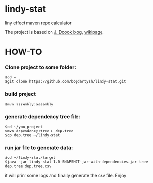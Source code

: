 # lindy-stat
liny effect maven repo calculator

The project is based on [J. Dcook blog](http://www.johndcook.com/blog/2012/12/17/the-lindy-effect/), [wikipage](https://en.wikipedia.org/wiki/Lindy_Effect).

HOW-TO
======

### Clone project to some folder:

    $cd ~
    $git clone https://github.com/bogdartysh/lindy-stat.git

### build project

    $mvn assembly:assembly

### generate dependency tree file:

    $cd ~/you_project
    $mvn dependency:tree > dep.tree
    $cp dep.tree ~/lindy-stat

### run jar file to generate data:

    $cd ~/lindy-stat/target
    $java -jar lindy-stat-1.0-SNAPSHOT-jar-with-dependencies.jar tree dep.tree dep.tree.csv

it will print some logs and finally generate the csv file. Enjoy
